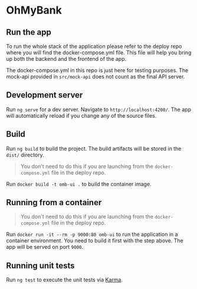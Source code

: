# OhMyBank

## Run the app

To run the whole stack of the application please refer to the deploy repo where you will find the docker-compose.yml file. This file will help you bring up both the backend and the frontend of the app.

The docker-compose.yml in this repo is just here for testing purposes. The mock-api provided in `src/mock-api` does not count as the final API server.

## Development server

Run `ng serve` for a dev server. Navigate to `http://localhost:4200/`. The app will automatically reload if you change any of the source files.

## Build

Run `ng build` to build the project. The build artifacts will be stored in the `dist/` directory.

> You don't need to do this if you are launching from the `docker-compose.yml` file in the deploy repo.

Run `docker build -t omb-ui .` to build the container image.

## Running from a container

> You don't need to do this if you are launching from the `docker-compose.yml` file in the deploy repo.

Run `docker run -it --rm -p 9000:80 omb-ui` to run the application in a container environment. You need to build it first with the step above. The app will be served on port `9000`.

## Running unit tests

Run `ng test` to execute the unit tests via [Karma](https://karma-runner.github.io).
